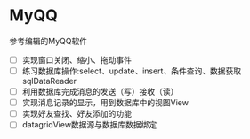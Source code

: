 # MyQQ
参考编辑的MyQQ软件
- [ ] 实现窗口关闭、缩小、拖动事件
- [ ] 练习数据库操作:select、update、insert、条件查询、数据获取sqlDataReader
- [ ] 利用数据库完成消息的发送（写）接收（读）
- [ ] 实现消息记录的显示，用到数据库中的视图View
- [ ] 实现好友查找、好友添加的功能
- [ ] datagridView数据源与数据库数据绑定
